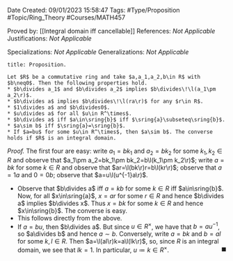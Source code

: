<div class="topSpace"></div>

Date Created: 09/01/2023 15:58:47
Tags: #Type/Proposition #Topic/Ring_Theory #Courses/MATH457

Proved by: [[Integral domain iff cancellable]]
References: <i>Not Applicable</i>
Justifications: <i>Not Applicable</i>

Specializations: <i>Not Applicable</i>
Generalizations: <i>Not Applicable</i>

``` ad-Proposition
title: Proposition.

Let $R$ be a commutative ring and take $a,a_1,a_2,b\in R$ with $b\neq0$. Then the following properties hold.
* $b\divides a_1$ and $b\divides a_2$ implies $b\divides\!\l(a_1\pm a_2\r)$.
* $b\divides a$ implies $b\divides\!\l(ra\r)$ for any $r\in R$.
* $1\divides a$ and $b\divides0$.
* $u\divides a$ for all $u\in R^\times$.
* $b\divides a$ iff $a\in\sring{b}$ iff $\sring{a}\subseteq\sring{b}$.
* $a\sim b$ iff $\sring{a}=\sring{b}$.
* If $a=bu$ for some $u\in R^\times$, then $a\sim b$. The converse holds if $R$ is an integral domain.

```

<i>Proof.</i> The first four are easy: write $a_1=bk_1$ and $a_2=bk_2$ for some $k_1,k_2\in R$ and observe that $a_1\pm a_2=bk_1\pm bk_2=b\l(k_1\pm k_2\r)$; write $a=bk$ for some $k\in R$ and observe that $ar=\l(bk\r)r=b\l(kr\r)$; observe that $a=1a$ and $0=0b$; observe that $a=u\l(u^{-1}a\r)$.
* Observe that $b\divides a$ iff $a=kb$ for some $k\in R$ iff $a\in\sring{b}$. Now, for all $x\in\sring{a}$, $x=ar$ for some $r\in R$ and hence $b\divides a$ implies $b\divides x$. Thus $x=bk$ for some $k\in R$ and hence $x\in\sring{b}$. The converse is easy.
* This follows directly from the above.
* If $a=bu$, then $b\divides a$. But since $u\in R^\times$, we have that $b=au^{-1}$, so $a\divides b$ and hence $a\sim b$. Conversely, write $a=bk$ and $b=al$ for some $k,l\in R$. Then $a=\l(al\r)k=a\l(lk\r)$, so, since $R$ is an integral domain, we see that $lk=1$. In particular, $u\coloneqq k\in R^\times$.<span style="float:right;">$\blacksquare$</span>
